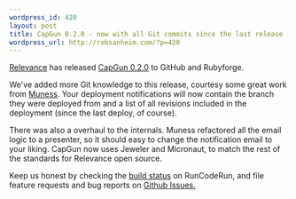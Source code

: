 ```yaml
--- 
wordpress_id: 420
layout: post
title: CapGun 0.2.0 - now with all Git commits since the last release
wordpress_url: http://robsanheim.com/?p=420
---
```

<a href="http://thinkrelevance.com">Relevance</a> has released <a href="https://github.com/relevance/cap_gun/tree/master">CapGun 0.2.0</a> to GitHub and Rubyforge.

We've added more Git knowledge to this release, courtesy some great work from <a href="http://muness.blogspot.com/">Muness</a>.  Your deployment notifications will now contain the branch they were deployed from and a list of all revisions included in the deployment (since the last deploy, of course).  

There was also a overhaul to the internals.  Muness refactored all the email logic to a presenter, so it should easy to change the notification email to your liking.  CapGun now uses Jeweler and Micronaut, to match the rest of the standards for Relevance open source.  

Keep us honest by checking the <a href="http://runcoderun.com/relevance/cap_gun">build status</a> on RunCodeRun, and file feature requests and bug reports on <a href="https://github.com/relevance/cap_gun/issues">Github Issues.</a>

